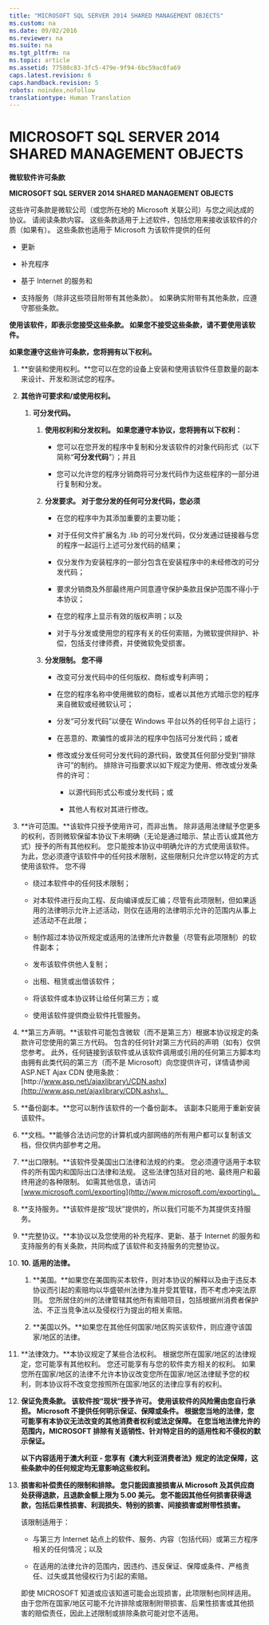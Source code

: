 ```yaml
---
title: "MICROSOFT SQL SERVER 2014 SHARED MANAGEMENT OBJECTS"
ms.custom: na
ms.date: 09/02/2016
ms.reviewer: na
ms.suite: na
ms.tgt_pltfrm: na
ms.topic: article
ms.assetid: 77580c83-3fc5-479e-9f94-6bc59ac0fa69
caps.latest.revision: 6
caps.handback.revision: 5
robots: noindex,nofollow
translationtype: Human Translation
---
```

# MICROSOFT SQL SERVER 2014 SHARED MANAGEMENT OBJECTS
**微软软件许可条款**  
  
 **MICROSOFT SQL SERVER 2014 SHARED MANAGEMENT OBJECTS**  
  
 这些许可条款是微软公司（或您所在地的 Microsoft 关联公司）与您之间达成的协议。 请阅读条款内容。 这些条款适用于上述软件，包括您用来接收该软件的介质（如果有）。 这些条款也适用于 Microsoft 为该软件提供的任何  
  
-   更新  
  
-   补充程序  
  
-   基于 Internet 的服务和  
  
-   支持服务（除非这些项目附带有其他条款）。 如果确实附带有其他条款，应遵守那些条款。  
  
 **使用该软件，即表示您接受这些条款。 如果您不接受这些条款，请不要使用该软件。**  
  
 **如果您遵守这些许可条款，您将拥有以下权利。**  
  
1.  **安装和使用权利。**您可以在您的设备上安装和使用该软件任意数量的副本来设计、开发和测试您的程序。  
  
2.  **其他许可要求和\/或使用权利。**  
  
    1.  **可分发代码。**  
  
        1.  **使用权利和分发权利。 如果您遵守本协议，您将拥有以下权利：**  
  
            -   您可以在您开发的程序中复制和分发该软件的对象代码形式（以下简称“**可分发代码**”）；并且  
  
            -   您可以允许您的程序分销商将可分发代码作为这些程序的一部分进行复制和分发。  
  
        2.  **分发要求。 对于您分发的任何可分发代码，您必须**  
  
            -   在您的程序中为其添加重要的主要功能；  
  
            -   对于任何文件扩展名为 .lib 的可分发代码，仅分发通过链接器与您的程序一起运行上述可分发代码的结果；  
  
            -   仅分发作为安装程序的一部分包含在安装程序中的未经修改的可分发代码；  
  
            -   要求分销商及外部最终用户同意遵守保护条款且保护范围不得小于本协议；  
  
            -   在您的程序上显示有效的版权声明；以及  
  
            -   对于与分发或使用您的程序有关的任何索赔，为微软提供辩护、补偿，包括支付律师费，并使微软免受损害。  
  
        3.  **分发限制。 您不得**  
  
            -   改变可分发代码中的任何版权、商标或专利声明；  
  
            -   在您的程序名称中使用微软的商标，或者以其他方式暗示您的程序来自微软或经微软认可；  
  
            -   分发“可分发代码”以便在 Windows 平台以外的任何平台上运行；  
  
            -   在恶意的、欺骗性的或非法的程序中包括可分发代码；或者  
  
            -   修改或分发任何可分发代码的源代码，致使其任何部分受到“排除许可”的制约。 排除许可指要求以如下规定为使用、修改或分发条件的许可：  
  
                -   以源代码形式公布或分发代码；或  
  
                -   其他人有权对其进行修改。  
  
3.  **许可范围。**该软件只授予使用许可，而非出售。 除非适用法律赋予您更多的权利，否则微软保留本协议下未明确（无论是通过暗示、禁止否认或其他方式）授予的所有其他权利。 您只能按本协议中明确允许的方式使用该软件。 为此，您必须遵守该软件中的任何技术限制，这些限制只允许您以特定的方式使用该软件。 您不得  
  
    -   绕过本软件中的任何技术限制；  
  
    -   对本软件进行反向工程、反向编译或反汇编；尽管有此项限制，但如果适用的法律明示允许上述活动，则仅在适用的法律明示允许的范围内从事上述活动不在此限；  
  
    -   制作超过本协议所规定或适用的法律所允许数量（尽管有此项限制）的软件副本；  
  
    -   发布该软件供他人复制；  
  
    -   出租、租赁或出借该软件；  
  
    -   将该软件或本协议转让给任何第三方；或  
  
    -   使用该软件提供商业软件托管服务。  
  
4.  **第三方声明。**该软件可能包含微软（而不是第三方）根据本协议规定的条款许可您使用的第三方代码。 包含的任何针对第三方代码的声明（如有）仅供您参考。 此外，任何链接到该软件或从该软件调用或引用的任何第三方脚本均由拥有此类代码的第三方（而不是 Microsoft）向您提供许可，详情请参阅 ASP.NET Ajax CDN 使用条款：[http:\/\/www.asp.net\/ajaxlibrary\/CDN.ashx](http://www.asp.net/ajaxlibrary/CDN.ashx)。  
  
5.  **备份副本。**您可以制作该软件的一个备份副本。 该副本只能用于重新安装该软件。  
  
6.  **文档。**能够合法访问您的计算机或内部网络的所有用户都可以复制该文档，但仅供内部参考之用。  
  
7.  **出口限制。**该软件受美国出口法律和法规的约束。 您必须遵守适用于本软件的所有国内和国际出口法律和法规。 这些法律包括对目的地、最终用户和最终用途的各种限制。 如需其他信息，请访问 [www.microsoft.com\/exporting](http://www.microsoft.com/exporting)。  
  
8.  **支持服务。**该软件是按“现状”提供的，所以我们可能不为其提供支持服务。  
  
9. **完整协议。**本协议以及您使用的补充程序、更新、基于 Internet 的服务和支持服务的有关条款，共同构成了该软件和支持服务的完整协议。  
  
10. **10.	适用的法律。**  
  
    1.  **美国。**如果您在美国购买本软件，则对本协议的解释以及由于违反本协议而引起的索赔均以华盛顿州法律为准并受其管辖，而不考虑冲突法原则。 您所居住的州的法律管辖其他所有索赔项目，包括根据州消费者保护法、不正当竞争法以及侵权行为提出的相关索赔。  
  
    2.  **美国以外。**如果您在其他任何国家\/地区购买该软件，则应遵守该国家\/地区的法律。  
  
11. **法律效力。**本协议规定了某些合法权利。 根据您所在国家\/地区的法律规定，您可能享有其他权利。 您还可能享有与您的软件卖方相关的权利。 如果您所在国家\/地区的法律不允许本协议改变您所在国家\/地区法律赋予您的权利，则本协议将不改变您按照所在国家\/地区的法律应享有的权利。  
  
12. **保证免责条款。 该软件按“现状”授予许可。 使用该软件的风险需由您自行承担。 Microsoft 不提供任何明示保证、保障或条件。 根据您当地的法律，您可能享有本协议无法改变的其他消费者权利或法定保障。 在您当地法律允许的范围内，MICROSOFT 排除有关适销性、针对特定目的的适用性和不侵权的默示保证。**  
  
     **以下内容适用于澳大利亚 \- 您享有《澳大利亚消费者法》规定的法定保障，这些条款中的任何规定均无意影响这些权利。**  
  
13. **损害和补偿责任的限制和排除。 您只能因直接损害从 Microsoft 及其供应商处获得退款，且退款金额上限为 5.00 美元。 您不能因其他任何损害获得退款，包括后果性损害、利润损失、特别的损害、间接损害或附带性损害。**  
  
     该限制适用于：  
  
    -   与第三方 Internet 站点上的软件、服务、内容（包括代码）或第三方程序相关的任何情况；以及  
  
    -   在适用的法律允许的范围内，因违约、违反保证、保障或条件、严格责任、过失或其他侵权行为引起的索赔。  
  
     即使 MICROSOFT 知道或应该知道可能会出现损害，此项限制也同样适用。 由于您所在国家\/地区可能不允许排除或限制附带损害、后果性损害或其他损害的赔偿责任，因此上述限制或排除条款可能对您不适用。